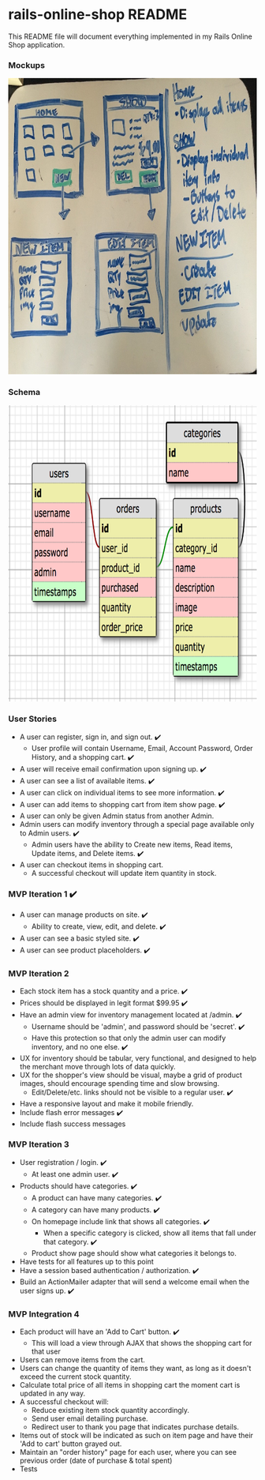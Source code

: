 # rails-online-shop README

This README file will document everything implemented in my Rails Online Shop application.

### Mockups
<img src='./mockup.jpg' alt="mock ups" width="700" height="600">

### Schema
<img src='./schema.png' alt="schema" width="700" height="600">

### User Stories
* A user can register, sign in, and sign out. :heavy_check_mark:
  * User profile will contain Username, Email, Account Password, Order History, and a shopping cart. :heavy_check_mark:
* A user will receive email confirmation upon signing up. :heavy_check_mark:
* A user can see a list of available items. :heavy_check_mark:
* A user can click on individual items to see more information. :heavy_check_mark:
* A user can add items to shopping cart from item show page. :heavy_check_mark:
* A user can only be given Admin status from another Admin.
* Admin users can modify inventory through a special page available only to Admin users. :heavy_check_mark:
  * Admin users have the ability to Create new items, Read items, Update items, and Delete items. :heavy_check_mark:
* A user can checkout items in shopping cart.
  * A successful checkout will update item quantity in stock.

### MVP Iteration 1 :heavy_check_mark:
* A user can manage products on site. :heavy_check_mark:
  * Ability to create, view, edit, and delete. :heavy_check_mark:
* A user can see a basic styled site. :heavy_check_mark:
* A user can see product placeholders. :heavy_check_mark:

### MVP Iteration 2
* Each stock item has a stock quantity and a price. :heavy_check_mark:
* Prices should be displayed in legit format $99.95 :heavy_check_mark:
* Have an admin view for inventory management located at /admin. :heavy_check_mark:
  * Username should be 'admin', and password should be 'secret'. :heavy_check_mark:
  * Have this protection so that only the admin user can modify inventory, and no one else. :heavy_check_mark:
* UX for inventory should be tabular, very functional, and designed to help the merchant move through lots of data quickly.
* UX for the shopper's view should be visual, maybe a grid of product images, should encourage spending time and slow browsing.
  *  Edit/Delete/etc. links should not be visible to a regular user. :heavy_check_mark:
* Have a responsive layout and make it mobile friendly.
* Include flash error messages :heavy_check_mark:
* Include flash success messages

### MVP Iteration 3
* User registration / login. :heavy_check_mark:
  * At least one admin user. :heavy_check_mark:
* Products should have categories. :heavy_check_mark:
  * A product can have many categories. :heavy_check_mark:
  * A category can have many products. :heavy_check_mark:
  * On homepage include link that shows all categories. :heavy_check_mark:
    * When a specific category is clicked, show all items that fall under that category. :heavy_check_mark:
  * Product show page should show what categories it belongs to.
* Have tests for all features up to this point
* Have a session based authentication / authorization. :heavy_check_mark:
* Build an ActionMailer adapter that will send a welcome email when the user signs up. :heavy_check_mark:

### MVP Integration 4
* Each product will have an 'Add to Cart' button. :heavy_check_mark:
  * This will load a view through AJAX that shows the shopping cart for that user
* Users can remove items from the cart.
* Users can change the quantity of items they want, as long as it doesn't exceed the current stock quantity.
* Calculate total price of all items in shopping cart the moment cart is updated in any way.
* A successful checkout will:
  * Reduce existing item stock quantity accordingly.
  * Send user email detailing purchase.
  * Redirect user to thank you page that indicates purchase details.
* Items out of stock will be indicated as such on item page and have their 'Add to cart' button grayed out.
* Maintain an "order history" page for each user, where you can see previous order (date of purchase & total spent)
* Tests
